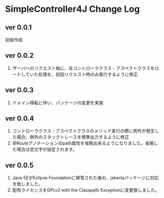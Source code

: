 # SimpleController4J Change Log

## ver 0.0.1
初版作成

## ver 0.0.2
1. サーバへのリクエスト毎に、全コントローラクラス・アスペクトクラスをロードしていた処理を、初回リクエスト時のみ実行するように修正

## ver 0.0.3
1. ドメイン移転に伴い、パッケージの変更を実施

## ver 0.0.4
1. コントローラクラス・アスペクトクラスのメソッド実行の際に例外が発生した場合、例外のスタックトレースを標準出力するように修正
2. @Routeアノテーションのpath属性を省略出来るようになりました。省略した場合は空文字が設定されます。

## ver 0.0.5
1. Java EEがEclipse Foundationに移管された後の、jakartaパッケージに対応を致しました。
2. 配布ライセンスをGPLv2 with the Classpath Exceptionに変更致しました。
